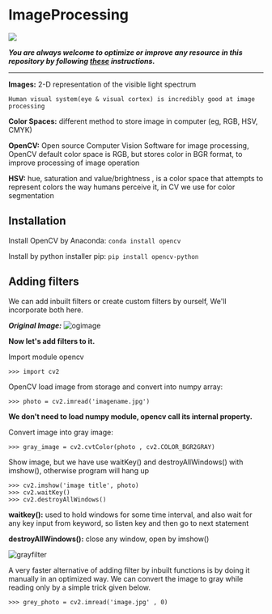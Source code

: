 # ImageProcessing

![](https://miro.medium.com/max/1400/1*VeUwoUU7wb2T-NDciUuo7w.jpeg)


***You are always welcome to optimize or improve any resource in this repository by following [these](https://github.com/Aman9026/ImageProcessing/blob/master/CONTRIBUTING.md) instructions.***

---

**Images:** 2-D representation of the visible light spectrum
```
Human visual system(eye & visual cortex) is incredibly good at image processing
```

**Color Spaces:** different method to store image in computer (eg, RGB, HSV, CMYK)


**OpenCV:** Open source Computer Vision Software for image processing, OpenCV default color space is RGB, but stores color in BGR format, to improve processing of image operation


**HSV:** hue, saturation and value/brightness , is a color space that attempts to represent colors the way humans perceive it, in CV we use for color segmentation



## Installation

Install OpenCV by Anaconda:
 ```conda install opencv```

Install by python installer pip:
 ```pip install opencv-python```

## Adding filters
We can add inbuilt filters or create custom filters by ourself, We'll incorporate both here.

***Original Image:***
![ogimage](https://github.com/Aman9026/ImageProcessing/blob/master/Data/Images/billu.jpeg)

**Now let's add filters to it.**

Import module opencv
```
>>> import cv2
```

OpenCV load image from storage and convert into numpy array:
```
>>> photo = cv2.imread('imagename.jpg')

```
**We don't need to load numpy module, opencv call its internal property.**

Convert image into gray image:

```>>> gray_image = cv2.cvtColor(photo , cv2.COLOR_BGR2GRAY)```

Show image, but we have use waitKey()  and destroyAllWindows() with imshow(), otherwise program will hang up

```
>>> cv2.imshow('image title', photo)
>>> cv2.waitKey()
>>> cv2.destroyAllWindows()
```

**waitkey():** used to hold windows for some time interval, and also wait for any key input from keyword, so listen key and then go to next statement

**destroyAllWindows():** close any window, open by imshow()

![grayfilter](https://github.com/Aman9026/ImageProcessing/blob/master/Data/Images/grayscale.jpeg)

A very faster alternative of adding filter by inbuilt functions is by doing it manually in an optimized way. 
We can convert the image to gray while reading only by a simple trick given below.
```
>>> grey_photo = cv2.imread('image.jpg' , 0)

```
